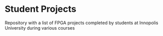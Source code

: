 # Student Projects
Repository with a list of FPGA projects completed by students at Innopolis University during various courses
